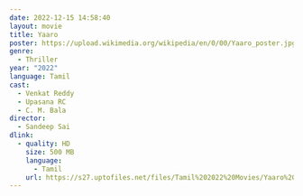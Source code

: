```yaml
---
date: 2022-12-15 14:58:40
layout: movie
title: Yaaro
poster: https://upload.wikimedia.org/wikipedia/en/0/00/Yaaro_poster.jpg
genre:
  - Thriller
year: "2022"
language: Tamil
cast:
  - Venkat Reddy
  - Upasana RC
  - C. M. Bala
director:
  - Sandeep Sai
dlink:
  - quality: HD
    size: 500 MB
    language:
      - Tamil
    url: https://s27.uptofiles.net/files/Tamil%202022%20Movies/Yaaro%20(2022)/Yaaro%20(Original)/Yaaro%20(640x360)/Yaaro%202022%20HD.mp4
---
```

